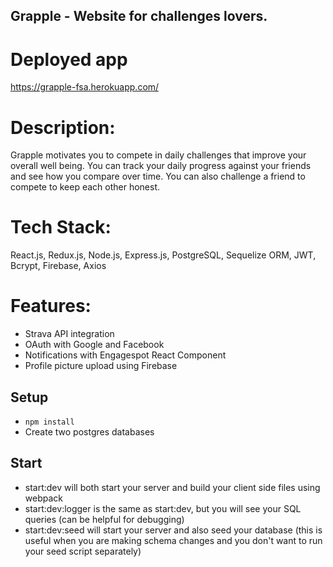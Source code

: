 ## Grapple - Website for challenges lovers.

# Deployed app
https://grapple-fsa.herokuapp.com/

# Description:
Grapple motivates you to compete in daily challenges that improve your overall well being. You can track your daily progress against your friends and see how you compare over time. You can also challenge a friend to compete to keep each other honest. 

# Tech Stack: 
React.js, Redux.js, Node.js, Express.js, PostgreSQL, Sequelize ORM, JWT, Bcrypt, Firebase, Axios

# Features:
- Strava API integration
- OAuth with Google and Facebook
- Notifications with Engagespot React Component
- Profile picture upload using Firebase

## Setup

* `npm install`
* Create two postgres databases
  

## Start
- start:dev will both start your server and build your client side files using webpack
- start:dev:logger is the same as start:dev, but you will see your SQL queries (can be helpful for debugging)
- start:dev:seed will start your server and also seed your database (this is useful when you are making schema changes and you don't want to run your seed script separately)

